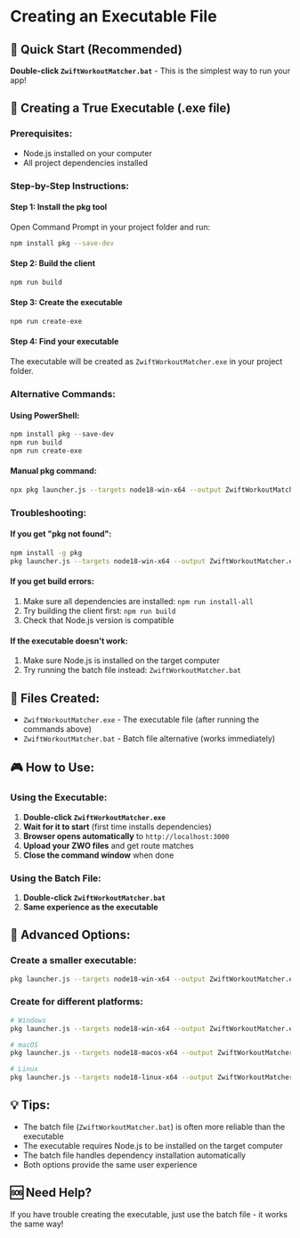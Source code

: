 # Creating an Executable File

## 🎯 Quick Start (Recommended)
**Double-click `ZwiftWorkoutMatcher.bat`** - This is the simplest way to run your app!

## 🚀 Creating a True Executable (.exe file)

### Prerequisites:
- Node.js installed on your computer
- All project dependencies installed

### Step-by-Step Instructions:

#### Step 1: Install the pkg tool
Open Command Prompt in your project folder and run:
```bash
npm install pkg --save-dev
```

#### Step 2: Build the client
```bash
npm run build
```

#### Step 3: Create the executable
```bash
npm run create-exe
```

#### Step 4: Find your executable
The executable will be created as `ZwiftWorkoutMatcher.exe` in your project folder.

### Alternative Commands:

#### Using PowerShell:
```powershell
npm install pkg --save-dev
npm run build
npm run create-exe
```

#### Manual pkg command:
```bash
npx pkg launcher.js --targets node18-win-x64 --output ZwiftWorkoutMatcher.exe
```

### Troubleshooting:

#### If you get "pkg not found":
```bash
npm install -g pkg
pkg launcher.js --targets node18-win-x64 --output ZwiftWorkoutMatcher.exe
```

#### If you get build errors:
1. Make sure all dependencies are installed: `npm run install-all`
2. Try building the client first: `npm run build`
3. Check that Node.js version is compatible

#### If the executable doesn't work:
1. Make sure Node.js is installed on the target computer
2. Try running the batch file instead: `ZwiftWorkoutMatcher.bat`

## 📁 Files Created:
- `ZwiftWorkoutMatcher.exe` - The executable file (after running the commands above)
- `ZwiftWorkoutMatcher.bat` - Batch file alternative (works immediately)

## 🎮 How to Use:

### Using the Executable:
1. **Double-click `ZwiftWorkoutMatcher.exe`**
2. **Wait for it to start** (first time installs dependencies)
3. **Browser opens automatically** to `http://localhost:3000`
4. **Upload your ZWO files** and get route matches
5. **Close the command window** when done

### Using the Batch File:
1. **Double-click `ZwiftWorkoutMatcher.bat`**
2. **Same experience as the executable**

## 🔧 Advanced Options:

### Create a smaller executable:
```bash
pkg launcher.js --targets node18-win-x64 --output ZwiftWorkoutMatcher.exe --compress GZip
```

### Create for different platforms:
```bash
# Windows
pkg launcher.js --targets node18-win-x64 --output ZwiftWorkoutMatcher.exe

# macOS
pkg launcher.js --targets node18-macos-x64 --output ZwiftWorkoutMatcher

# Linux
pkg launcher.js --targets node18-linux-x64 --output ZwiftWorkoutMatcher
```

## 💡 Tips:
- The batch file (`ZwiftWorkoutMatcher.bat`) is often more reliable than the executable
- The executable requires Node.js to be installed on the target computer
- The batch file handles dependency installation automatically
- Both options provide the same user experience

## 🆘 Need Help?
If you have trouble creating the executable, just use the batch file - it works the same way! 